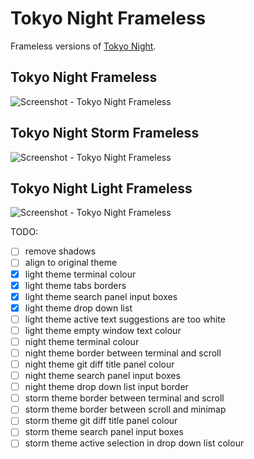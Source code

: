 # Tokyo Night Frameless

Frameless versions of [Tokyo Night](https://github.com/enkia/tokyo-night-vscode-theme).

## Tokyo Night Frameless

![Screenshot - Tokyo Night Frameless](https://raw.githubusercontent.com/magdalenalipka/tokyo-night-frameless/master/static/ss_tokyo_night.png)

## Tokyo Night Storm Frameless

![Screenshot - Tokyo Night Frameless](https://raw.githubusercontent.com/magdalenalipka/tokyo-night-frameless/master/static/ss_tokyo_night_storm.png)

## Tokyo Night Light Frameless

![Screenshot - Tokyo Night Frameless](https://raw.githubusercontent.com/magdalenalipka/tokyo-night-frameless/master/static/ss_tokyo_night_light.png)

TODO:

- [ ] remove shadows
- [ ] align to original theme
- [x] light theme terminal colour
- [x] light theme tabs borders
- [x] light theme search panel input boxes
- [x] light theme drop down list
- [ ] light theme active text suggestions are too white
- [ ] light theme empty window text colour
- [ ] night theme terminal colour
- [ ] night theme border between terminal and scroll
- [ ] night theme git diff title panel colour
- [ ] night theme search panel input boxes
- [ ] night theme drop down list input border
- [ ] storm theme border between terminal and scroll
- [ ] storm theme border between scroll and minimap
- [ ] storm theme git diff title panel colour
- [ ] storm theme search panel input boxes
- [ ] storm theme active selection in drop down list colour
